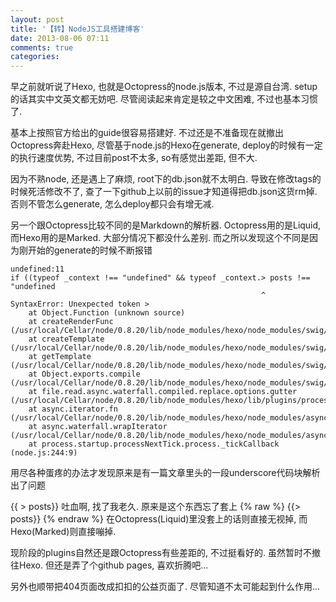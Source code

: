 ```yaml
---
layout: post
title: '【转】NodeJS工具搭建博客'
date: 2013-08-06 07:11
comments: true
categories: 
---
```

早之前就听说了Hexo, 也就是Octopress的node.js版本, 不过是源自台湾. setup的话其实中文英文都无妨吧. 尽管阅读起来肯定是较之中文困难, 不过也基本习惯了.

基本上按照官方给出的guide很容易搭建好. 不过还是不准备现在就撤出Octopress奔赴Hexo, 尽管基于node.js的Hexo在generate, deploy的时候有一定的执行速度优势, 不过目前post不太多, so有感觉出差距, 但不大.

因为不熟node, 还是遇上了麻烦, root下的db.json就不太明白. 导致在修改tags的时候死活修改不了, 查了一下github上以前的issue才知道得把db.json这货rm掉. 否则不管怎么generate, 怎么deploy都只会有增无减.

另一个跟Octopress比较不同的是Markdown的解析器. Octopress用的是Liquid, 而Hexo用的是Marked. 大部分情况下都没什么差别. 而之所以发现这个不同是因为刚开始的generate的时候不断报错

```
undefined:11
if ((typeof _context !== "undefined" && typeof _context.> posts !== "undefined
                                                        ^
SyntaxError: Unexpected token >
    at Object.Function (unknown source)
    at createRenderFunc (/usr/local/Cellar/node/0.8.20/lib/node_modules/hexo/node_modules/swig/lib/swig.js:44:10)
    at createTemplate (/usr/local/Cellar/node/0.8.20/lib/node_modules/hexo/node_modules/swig/lib/swig.js:96:14)
    at getTemplate (/usr/local/Cellar/node/0.8.20/lib/node_modules/hexo/node_modules/swig/lib/swig.js:124:20)
    at Object.exports.compile (/usr/local/Cellar/node/0.8.20/lib/node_modules/hexo/node_modules/swig/lib/swig.js:186:14)
    at file.read.async.waterfall.compiled.replace.options.gutter (/usr/local/Cellar/node/0.8.20/lib/node_modules/hexo/lib/plugins/processor/index.js:128:27)
    at async.iterator.fn (/usr/local/Cellar/node/0.8.20/lib/node_modules/hexo/node_modules/async/lib/async.js:573:34)
    at async.waterfall.wrapIterator (/usr/local/Cellar/node/0.8.20/lib/node_modules/hexo/node_modules/async/lib/async.js:489:34)
    at process.startup.processNextTick.process._tickCallback (node.js:244:9)
```
用尽各种蛋疼的办法才发现原来是有一篇文章里头的一段underscore代码块解析出了问题

{{ > posts}}
吐血啊, 找了我老久. 原来是这个东西忘了套上 
{% raw %} {{> posts}} {% endraw %}
在Octopress(Liquid)里没套上的话则直接无视掉, 而Hexo(Marked)则直接嘣掉.

现阶段的plugins自然还是跟Octopress有些差距的, 不过挺看好的. 虽然暂时不撤往Hexo. 但还是弄了个github pages, 喜欢折腾吧...

另外也顺带把404页面改成扣扣的公益页面了. 尽管知道不太可能起到什么作用...
